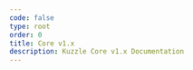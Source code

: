 ```yaml
---
code: false
type: root
order: 0
title: Core v1.x
description: Kuzzle Core v1.x Documentation
---
```


<Redirect to="./guides/getting-started/running-kuzzle" />
